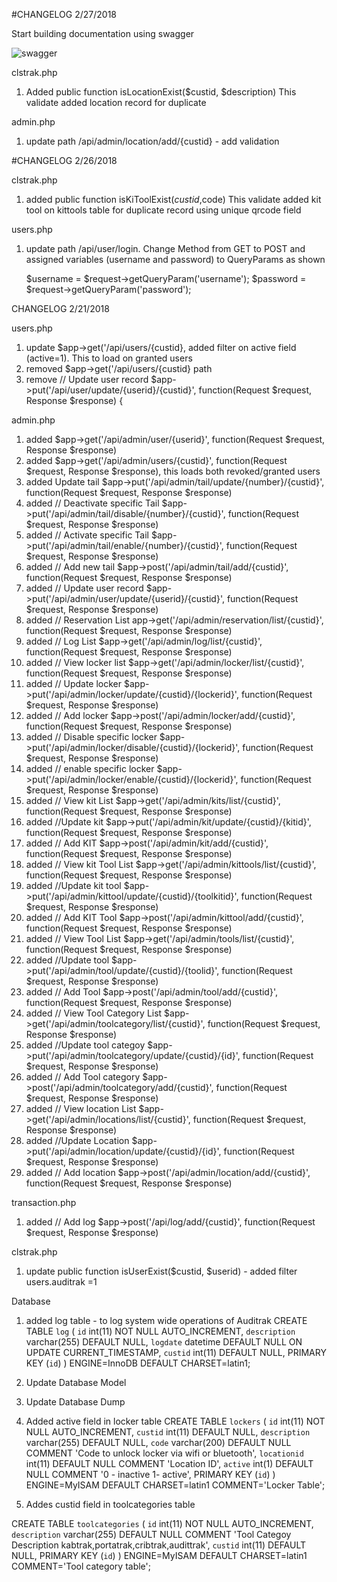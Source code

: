 #CHANGELOG 2/27/2018


Start building documentation using swagger


![swagger](https://user-images.githubusercontent.com/1977383/36696544-75821f64-1b7f-11e8-9ef5-cedde333c101.jpg)


clstrak.php

1. Added public function isLocationExist($custid, $description)
   This validate added location record for duplicate

admin.php

1. update path /api/admin/location/add/{custid} - add validation



#CHANGELOG 2/26/2018

clstrak.php

1. added public function isKiToolExist($custid,$code)
   This validate added kit tool on kittools table for duplicate record using unique qrcode field

users.php

1. update  path /api/user/login. Change Method from GET to POST and assigned variables (username and password) to QueryParams as shown

    $username = $request->getQueryParam('username');
    $password = $request->getQueryParam('password');





CHANGELOG 2/21/2018


users.php

1. update $app->get('/api/users/{custid}, added filter on active field (active=1). This to load on granted users
2. removed $app->get('/api/users/{custid} path
3. remove // Update user record $app->put('/api/user/update/{userid}/{custid}', function(Request $request, Response $response) {


admin.php

1. added $app->get('/api/admin/user/{userid}', function(Request $request, Response $response)
2. added $app->get('/api/admin/users/{custid}', function(Request $request, Response $response), this loads both revoked/granted users
3. added Update tail $app->put('/api/admin/tail/update/{number}/{custid}', function(Request $request, Response $response)
4. added // Deactivate specific Tail $app->put('/api/admin/tail/disable/{number}/{custid}', function(Request $request, Response $response)
5. added // Activate specific Tail $app->put('/api/admin/tail/enable/{number}/{custid}', function(Request $request, Response $response)
6. added // Add new tail $app->post('/api/admin/tail/add/{custid}', function(Request $request, Response $response)
7. added // Update user record $app->put('/api/admin/user/update/{userid}/{custid}', function(Request $request, Response $response)
8. added // Reservation List app->get('/api/admin/reservation/list/{custid}', function(Request $request, Response $response)
9. added // Log List $app->get('/api/admin/log/list/{custid}', function(Request $request, Response $response)
10. added // View locker list $app->get('/api/admin/locker/list/{custid}', function(Request $request, Response $response)
11. added // Update locker $app->put('/api/admin/locker/update/{custid}/{lockerid}', function(Request $request, Response $response)
12. added // Add locker $app->post('/api/admin/locker/add/{custid}', function(Request $request, Response $response)
13. added // Disable specific  locker $app->put('/api/admin/locker/disable/{custid}/{lockerid}', function(Request $request, Response $response)
14. added // enable specific  locker $app->put('/api/admin/locker/enable/{custid}/{lockerid}', function(Request $request, Response $response)
15. added // View kit List $app->get('/api/admin/kits/list/{custid}', function(Request $request, Response $response)
16. added //Update kit $app->put('/api/admin/kit/update/{custid}/{kitid}', function(Request $request, Response $response)
17. added // Add KIT $app->post('/api/admin/kit/add/{custid}', function(Request $request, Response $response)
18. added // View kit Tool List $app->get('/api/admin/kittools/list/{custid}', function(Request $request, Response $response)
19. added //Update kit tool $app->put('/api/admin/kittool/update/{custid}/{toolkitid}', function(Request $request, Response $response)
20. added // Add KIT Tool $app->post('/api/admin/kittool/add/{custid}', function(Request $request, Response $response)
21. added // View Tool List $app->get('/api/admin/tools/list/{custid}', function(Request $request, Response $response)
22. added //Update tool $app->put('/api/admin/tool/update/{custid}/{toolid}', function(Request $request, Response $response)
23. added // Add Tool $app->post('/api/admin/tool/add/{custid}', function(Request $request, Response $response)
24. added // View Tool Category List $app->get('/api/admin/toolcategory/list/{custid}', function(Request $request, Response $response)
25. added //Update tool categoy $app->put('/api/admin/toolcategory/update/{custid}/{id}', function(Request $request, Response $response)
26. added // Add Tool category $app->post('/api/admin/toolcategory/add/{custid}', function(Request $request, Response $response)
27. added // View location List $app->get('/api/admin/locations/list/{custid}', function(Request $request, Response $response)
28. added //Update Location $app->put('/api/admin/location/update/{custid}/{id}', function(Request $request, Response $response)
29. added // Add location $app->post('/api/admin/location/add/{custid}', function(Request $request, Response $response)


transaction.php

1. added // Add log $app->post('/api/log/add/{custid}', function(Request $request, Response $response)

clstrak.php

1. update public function isUserExist($custid, $userid) - added filter users.auditrak =1

Database

1. added log table - to log system wide operations of Auditrak
CREATE TABLE `log` (
  `id` int(11) NOT NULL AUTO_INCREMENT,
  `description` varchar(255) DEFAULT NULL,
  `logdate` datetime DEFAULT NULL ON UPDATE CURRENT_TIMESTAMP,
  `custid` int(11) DEFAULT NULL,
  PRIMARY KEY (`id`)
) ENGINE=InnoDB DEFAULT CHARSET=latin1;

2. Update Database Model
3. Update Database Dump

2. Added active field in locker table
   CREATE TABLE `lockers` (
     `id` int(11) NOT NULL AUTO_INCREMENT,
     `custid` int(11) DEFAULT NULL,
     `description` varchar(255) DEFAULT NULL,
     `code` varchar(200) DEFAULT NULL COMMENT 'Code to unlock locker via wifi or bluetooth',
     `locationid` int(11) DEFAULT NULL COMMENT 'Location ID',
     `active` int(1) DEFAULT NULL COMMENT '0 - inactive 1- active',
     PRIMARY KEY (`id`)
   ) ENGINE=MyISAM DEFAULT CHARSET=latin1 COMMENT='Locker Table';

3. Addes custid field in toolcategories table

CREATE TABLE `toolcategories` (
  `id` int(11) NOT NULL AUTO_INCREMENT,
  `description` varchar(255) DEFAULT NULL COMMENT 'Tool Categoy Description  kabtrak,portatrak,cribtrak,audittrak',
  `custid` int(11) DEFAULT NULL,
  PRIMARY KEY (`id`)
) ENGINE=MyISAM DEFAULT CHARSET=latin1 COMMENT='Tool category table';



